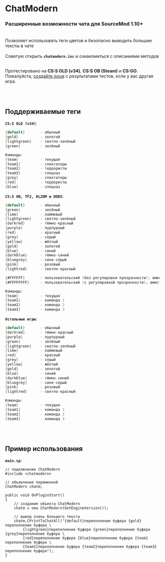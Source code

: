 # ChatModern
### Расширенные возможности чата для SourceMod 1.10+<br><br>

Позволяет использовать теги цветов и безопасно выводить большие тексты в чате<br><br>
Советую открыть **`chatmodern.inc`** и ознакомиться с описаниями методов<br><br>

Протестировано на **CS:S OLD (v34)**, **CS:S OB (Steam)** и **CS:GO**.<br>
Пожалуйста, [создайте issue](https://github.com/deathscore13/ChatModern/issues/new) с результатами тестов, если у вас другая игра.

<br><br>
## Поддерживаемые теги
**`CS:S OLD (v34)`**:
```d
{default}       - обычный
{gold}          - золотой
{lightgreen}    - светло-зелёный
{green}         - зелёный

Команды:
{team}          - текущая
{team1}         - спектаторы
{team2}         - террористы
{team3}         - спецназ
{grey}          - спектаторы
{red}           - террористы
{blue}          - спецназ
```
**`CS:S OB, TF2, HL2DM и DODS`**:
```d
{default}       - обычный
{green}         - зелёный
{lime}          - лаймовый
{lightgreen}    - светло-зелёный
{darkred}       - тёмно-красный
{purple}        - пурпурный
{red}           - красный
{grey}          - серый
{yellow}        - жёлтый
{gold}          - золотой
{blue}          - синий
{darkblue}      - тёмно-синий
{bluegrey}      - сине-серый
{pink}          - розовый
{lightred}      - светло-красный

{#FFFFFF}       - пользовательский (без регулировки прозрачности); вместо FFFFFF можно подставлять свой цвет в формате HEX
{#FFFFFFFF}     - пользовательский (с регулировкой прозрачности); вместо FFFFFFFF можно подставлять свой цвет в формате HEX

Команды:
{team}          - текущая
{team1}         - команда 1
{team2}         - команда 2
{team3}         - команда 3
```
**`Остальные игры`**:
```d
{default}       - обычный
{darkred}       - тёмно-красный
{purple}        - пурпурный
{green}         - зелёный
{lightgreen}    - светло-зелёный
{lime}          - лаймовый
{red}           - красный
{grey}          - серый
{yellow}        - жёлтый
{gold}          - золотой
{blue}          - синий
{darkblue}      - тёмно-синий
{bluegrey}      - сине-серый
{pink}          - розовый
{lightred}      - светло-красный

Команды:
{team}          - текущая
{team1}         - команда 1
{team2}         - команда 2
{team3}         - команда 3
```

<br><br>
## Пример использования
**`main.sp`**:
```sp
// подключение ChatModern
#include <chatmodern>

// объявление переменной
ChatModern chatm;

public void OnPluginStart()
{
    // создание объекта ChatModern
    chatm = new ChatModern(GetEngineVersion());
    
    // вывод очень большого текста
    chatm.CPrintToChatAll("{default}переполнение буфера {gold}переполнение буфера \
        {lightgreen}переполнение буфера {green}переполнение буфера {grey}переполнение буфера \
        {red}переполнение буфера {blue}переполнение буфера {team}переполнение буфера \
        {team1}переполнение буфера {team2}переполнение буфера {team3}переполнение буфера");
}
```
